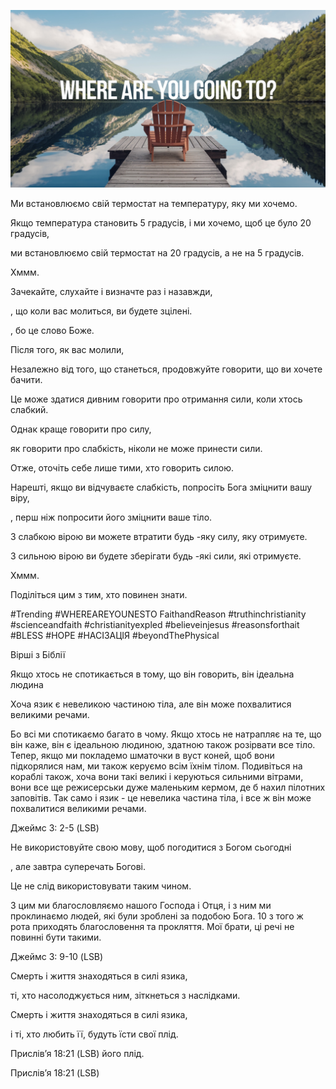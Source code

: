 ![Video cover image](../cover.jpg "cover photo")

Ми встановлюємо свій термостат на температуру, яку ми хочемо.

Якщо температура становить 5 градусів, і ми хочемо, щоб це було 20 градусів,

ми встановлюємо свій термостат на 20 градусів, а не на 5 градусів.

Хммм.

Зачекайте, слухайте і визначте раз і назавжди,

, що коли вас молиться, ви будете зцілені.

, бо це слово Боже.

Після того, як вас молили,

Незалежно від того, що станеться, продовжуйте говорити, що ви хочете бачити.

Це може здатися дивним говорити про отримання сили, коли хтось слабкий.

Однак краще говорити про силу,

як говорити про слабкість, ніколи не може принести сили.

Отже, оточіть себе лише тими, хто говорить силою.

Нарешті, якщо ви відчуваєте слабкість, попросіть Бога зміцнити вашу віру,

, перш ніж попросити його зміцнити ваше тіло.

З слабкою вірою ви можете втратити будь -яку силу, яку отримуєте.

З сильною вірою ви будете зберігати будь -які сили, які отримуєте.

Хммм.

Поділіться цим з тим, хто повинен знати.

#Trending #WHEREAREYOUNESTO FaithandReason #truthinchristianity #scienceandfaith #christianityexpled #believeinjesus #reasonsforthait #BLESS #HOPE #НАСІЗАЦІЯ #beyondThePhysical

Вірші з Біблії

Якщо хтось не спотикається в тому, що він говорить, він ідеальна людина

Хоча язик є невеликою частиною тіла, але він може похвалитися великими речами.

Бо всі ми спотикаємо багато в чому. Якщо хтось не натрапляє на те, що він каже, він є ідеальною людиною, здатною також розірвати все тіло. Тепер, якщо ми покладемо шматочки в вуст коней, щоб вони підкорялися нам, ми також керуємо всім їхнім тілом. Подивіться на кораблі також, хоча вони такі великі і керуються сильними вітрами, вони все ще режисерськи дуже маленьким кермом, де б нахил пілотних заповітів. Так само і язик - це невелика частина тіла, і все ж він може похвалитися великими речами.

Джеймс 3: 2-5 (LSB)

Не використовуйте свою мову, щоб погодитися з Богом сьогодні

, але завтра суперечать Богові.

Це не слід використовувати таким чином.

З цим ми благословляємо нашого Господа і Отця, і з ним ми проклинаємо людей, які були зроблені за подобою Бога. 10 з того ж рота приходять благословення та прокляття. Мої брати, ці речі не повинні бути такими.

Джеймс 3: 9-10 (LSB)

Смерть і життя знаходяться в силі язика,

ті, хто насолоджується ним, зіткнеться з наслідками.

Смерть і життя знаходяться в силі язика,

і ті, хто любить її, будуть їсти свої плід.

Прислів’я 18:21 (LSB) його плід.

Прислів’я 18:21 (LSB)